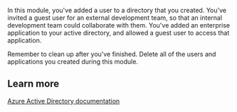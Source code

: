 
In this module, you've added a user to a directory that you created. You've invited a guest user for an external development team, so that an internal development team could collaborate with them. You've added an enterprise application to your active directory, and allowed a guest user to access that application.

Remember to clean up after you've finished. Delete all of the users and applications you created during this module.

## Learn more

[Azure Active Directory documentation](https://aka.ms/AzureADDocs)
